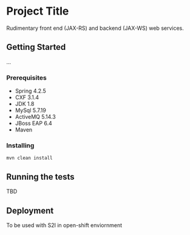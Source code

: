 # Project Title

Rudimentary front end (JAX-RS) and backend (JAX-WS) web services.

## Getting Started

...

### Prerequisites

* Spring 4.2.5
* CXF  3.1.4
* JDK 1.8
* MySql  5.7.19
* ActiveMQ 5.14.3
* JBoss EAP 6.4
* Maven 


### Installing


```
mvn clean install
```




## Running the tests

TBD


## Deployment

To be used with S2I in open-shift enviornment

